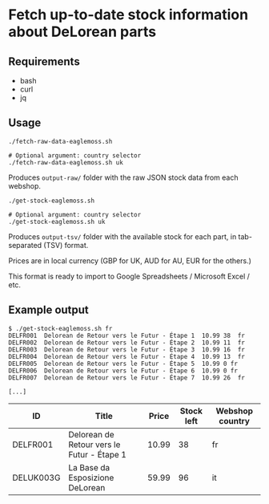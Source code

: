 # Fetch up-to-date stock information about DeLorean parts

## Requirements

- bash
- curl
- jq

## Usage

```shell
./fetch-raw-data-eaglemoss.sh

# Optional argument: country selector
./fetch-raw-data-eaglemoss.sh uk
```

Produces `output-raw/` folder with the raw JSON stock data from each webshop.

```shell
./get-stock-eaglemoss.sh

# Optional argument: country selector
./get-stock-eaglemoss.sh uk
```

Produces `output-tsv/` folder with the available stock for each part, in tab-separated (TSV) format.

Prices are in local currency (GBP for UK, AUD for AU, EUR for the others.)

This format is ready to import to Google Spreadsheets / Microsoft Excel / etc.

## Example output

```shell
$ ./get-stock-eaglemoss.sh fr
DELFR001  Delorean de Retour vers le Futur - Étape 1  10.99 38  fr
DELFR002  Delorean de Retour vers le Futur - Étape 2  10.99 11  fr
DELFR003  Delorean de Retour vers le Futur - Étape 3  10.99 16  fr
DELFR004  Delorean de Retour vers le Futur - Étape 4  10.99 13  fr
DELFR005  Delorean de Retour vers le Futur - Étape 5  10.99 0 fr
DELFR006  Delorean de Retour vers le Futur - Étape 6  10.99 0 fr
DELFR007  Delorean de Retour vers le Futur - Étape 7  10.99 26  fr

[...]
```

ID|Title|Price|Stock left|Webshop country
-|-|-|-|-
DELFR001|Delorean de Retour vers le Futur - Étape 1|10.99|38|fr
DELUK003G|La Base da Esposizione DeLorean|59.99|96|it

